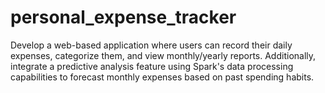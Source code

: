# personal_expense_tracker
Develop a web-based application where users can record their daily expenses, categorize them, and view monthly/yearly reports. Additionally, integrate a predictive analysis feature using Spark's data processing capabilities to forecast monthly expenses based on past spending habits.
